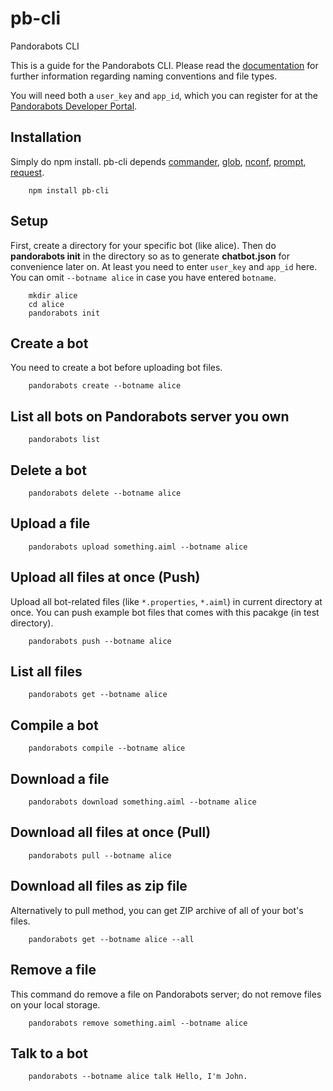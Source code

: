 pb-cli
=======

Pandorabots CLI

This is a guide for the Pandorabots CLI.
Please read the [documentation](http://developer.pandorabots.com/docs) for further information regarding naming conventions and file types.

You will need both a `user_key` and `app_id`, which you can register for at the [Pandorabots Developer Portal](http://developer.pandorabots.com).

Installation
------------

Simply do npm install. pb-cli depends
[commander](https://github.com/tj/commander.js),
[glob](https://github.com/isaacs/node-glob),
[nconf](https://github.com/flatiron/nconf),
[prompt](https://github.com/flatiron/prompt),
[request](https://github.com/request/request).

```
    npm install pb-cli
```

Setup
-----

First, create a directory for your specific bot (like alice).
Then do **pandorabots init** in the directory so as to generate **chatbot.json** for convenience later on.
At least you need to enter `user_key` and `app_id` here.
You can omit `--botname alice` in case you have entered `botname`.

```
    mkdir alice
    cd alice
    pandorabots init
```

Create a bot
------------

You need to create a bot before uploading bot files.

```
    pandorabots create --botname alice
```

List all bots on Pandorabots server you own
-------------

```
    pandorabots list
```

Delete a bot
------------

```
    pandorabots delete --botname alice
```

Upload a file
-------------

```
    pandorabots upload something.aiml --botname alice
```

Upload all files at once (Push)
--------------

Upload all bot-related files (like `*.properties`, `*.aiml`) in current directory at once.
You can push example bot files that comes with this pacakge (in test directory).

```
    pandorabots push --botname alice
```

List all files
--------------

```
    pandorabots get --botname alice
```

Compile a bot
-------------

```
    pandorabots compile --botname alice
```

Download a file
-------------

```
    pandorabots download something.aiml --botname alice
```

Download all files at once (Pull)
--------------

```
    pandorabots pull --botname alice
```

Download all files as zip file
--------------

Alternatively to pull method, you can get ZIP archive of all of your bot's files.

```
    pandorabots get --botname alice --all
```

Remove a file
-------------

This command do remove a file on Pandorabots server; do not remove files on your local storage.

```
    pandorabots remove something.aiml --botname alice
```

Talk to a bot
-------------

```
    pandorabots --botname alice talk Hello, I'm John.
```

